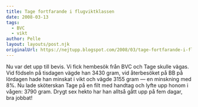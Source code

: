 ```yaml
---
title: Tage fortfarande i flugviktklassen
date: 2008-03-13
tags: 
  - BVC
  - vikt	
author: Pelle
layout: layouts/post.njk
originalUrl: https://nejtupp.blogspot.com/2008/03/tage-fortfarande-i-flugviktklassen.html
---
```


Nu var det upp till bevis. Vi fick hembesök från BVC och Tage skulle vägas. Vid födseln på tisdagen vägde han 3430 gram, vid återbesöket på BB på lördagen hade han minskat i vikt och vägde 3155 gram — en minskning med 8%. Nu lade sköterskan Tage på en filt med handtag och lyfte upp honom i vågen: 3790 gram. Drygt sex hekto har han alltså gått upp på fem dagar, bra jobbat!

